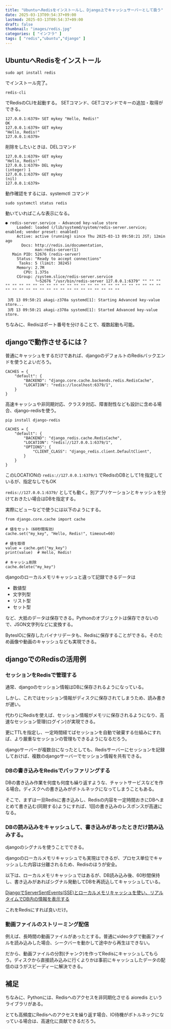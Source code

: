 ```yaml
---
title: "UbuntuへRedisをインストールし、Django上でキャッシュサーバーとして扱う"
date: 2025-03-13T09:54:37+09:00
lastmod: 2025-03-13T09:54:37+09:00
draft: false
thumbnail: "images/redis.jpg"
categories: [ "インフラ" ]
tags: [ "redis","ubuntu","django" ]
---
```


## UbuntuへRedisをインストール

```
sudo apt install redis 
```

でインストール完了。

```
redis-cli
```

でRedisのCLIを起動する。 SETコマンド、GETコマンドでキーの追加・取得ができる。

```
127.0.0.1:6379> SET mykey "Hello, Redis!"
OK
127.0.0.1:6379> GET mykey
"Hello, Redis!"
127.0.0.1:6379> 
```

削除をしたいときは、DELコマンド

```
127.0.0.1:6379> GET mykey
"Hello, Redis!"
127.0.0.1:6379> DEL mykey
(integer) 1
127.0.0.1:6379> GET mykey
(nil)
127.0.0.1:6379> 
```

動作確認をするには、systemctl コマンド

```
sudo systemctl status redis 
```

動いていればこんな表示になる。
```
● redis-server.service - Advanced key-value store
     Loaded: loaded (/lib/systemd/system/redis-server.service; enabled; vendor preset: enabled)
     Active: active (running) since Thu 2025-03-13 09:50:21 JST; 12min ago
       Docs: http://redis.io/documentation,
             man:redis-server(1)
   Main PID: 52676 (redis-server)
     Status: "Ready to accept connections"
      Tasks: 5 (limit: 38245)
     Memory: 2.7M
        CPU: 1.375s
     CGroup: /system.slice/redis-server.service
             └─52676 "/usr/bin/redis-server 127.0.0.1:6379" "" "" "" "" "" "" "" "" "" "" "" "" "" "" "" "" "" "" "" "" "" "" "" "" "" "" "" "" "" "" "" "" "" "" "" "" "" "" "" "" "" "" ""

 3月 13 09:50:21 akagi-z370a systemd[1]: Starting Advanced key-value store...
 3月 13 09:50:21 akagi-z370a systemd[1]: Started Advanced key-value store.
```

ちなみに、Redisはポート番号を分けることで、複数起動も可能。


## djangoで動作させるには？

普通にキャッシュをするだけであれば、djangoのデフォルトのRedisバックエンドを使うとよいだろう。

```
CACHES = {
    "default": {
        "BACKEND": "django.core.cache.backends.redis.RedisCache",
        "LOCATION": "redis://localhost:6379/1",
    }
}
```

高速キャッシュや非同期対応、クラスタ対応、障害耐性なども設計に含める場合、django-redisを使う。

```
pip install django-redis
```

```
CACHES = {
    "default": {
        "BACKEND": "django_redis.cache.RedisCache",
        "LOCATION": "redis://127.0.0.1:6379/1",
        "OPTIONS": {
            "CLIENT_CLASS": "django_redis.client.DefaultClient",
        }
    }
}
```

このLOCATIONの `redis://127.0.0.1:6379/1` でRedisのDBとして1を指定しているが、指定なしでもOK

`redis://127.0.0.1:6379/` としても動く。別アプリケーションとキャッシュを分けておきたい場合はDBを指定する。


実際にビューなどで使うには以下のようにする。
```
from django.core.cache import cache

# 値をセット（60秒間有効）
cache.set("my_key", "Hello, Redis!", timeout=60)

# 値を取得
value = cache.get("my_key")
print(value)  # Hello, Redis!

# キャッシュ削除
cache.delete("my_key")
```

djangoのローカルメモリキャッシュと違って記録できるデータは

- 数値型
- 文字列型
- リスト型
- セット型

など、大抵のデータは保存できる。Pythonのオブジェクトは保存できないので、JSON文字列などに変換する。

BytesIOに保存したバイナリデータも、Redisに保存することができる。そのため画像や動画のキャッシュなども実現できる。


## djangoでのRedisの活用例

### セッションをRedisで管理する

通常、djangoのセッション情報はDBに保存されるようになっている。

しかし、これではセッション情報がディスクに保存されてしまうため、読み書きが遅い。

代わりにRedisを使えば、セッション情報がメモリに保存されるようになり、高速なセッション管理(ログイン)が実現できる。

更にTTLを指定し、一定時間経てばセッションを自動で破棄する仕組みにすれば、より厳重なセッションの管理もできるようになるだろう。

djangoサーバーが複数台になったとしても、Redisサーバーにセッションを記録しておけば、複数のdjangoサーバーでセッション情報を共有できる。

### DBの書き込みをRedisでバッファリングする

DBの書き込み作業を何度も何度も繰り返すような、チャットサービスなどを作る場合。ディスクへの書き込みがボトルネックになってしまうこともある。

そこで、まずは一旦Redisに書き込みし、Redisの内容を一定時間おきにDBへまとめて書き込む(同期する)ようにすれば、1回の書き込みのレスポンスが高速になる。


### DBの読み込みをキャッシュして、書き込みがあったときだけ読み込みする。

djangoのシグナルを使うことでできる。

djangoのローカルメモリキャッシュでも実現はできるが、プロセス単位でキャッシュした内容は分離されるため、Redisのほうが安全。

以下は、ローカルメモリキャッシュではあるが、DB読み込み後、60秒間保持し、書き込みがあればシグナル発動してDBを再読込してキャッシュしている。

[DjangoでServerSentEvents(SSE)とローカルメモリキャッシュを使い、リアルタイムでDB内の情報を表示する](/post/django-sse-local-caches-realtime/)

これをRedisにすれば良いだけ。

### 動画ファイルのストリーミング配信

例えば、長時間の動画ファイルがあったとする。普通にvideoタグで動画ファイルを読み込みした場合、シークバーを動かして途中から再生はできない。

だから、動画ファイルの分割(チャンク)を作ってRedisにキャッシュしてもらう。ディスクから直接読み込みに行くよりかは事前にキャッシュしたデータの配信のほうがスピーディーに解決できる。

## 補足

ちなみに、Pythonには、Redisへのアクセスを非同期化させる aioredis というライブラリがある。

とても高頻度にRedisへのアクセスを繰り返す場合、IO待機がボトルネックになっている場合は、高速化に貢献できるだろう。



